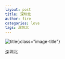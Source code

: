 ```yaml
---
layout: post
title: 深圳北
author: fire
categories: love 
tags: 深圳北
---
```


![title](https://image.sideproject.cn/titlex/titlex_006.jpg){:class="image-title"}

深圳北